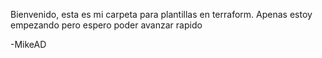 Bienvenido, esta es mi carpeta para plantillas en terraform. 
Apenas estoy empezando pero espero poder avanzar rapido


-MikeAD
